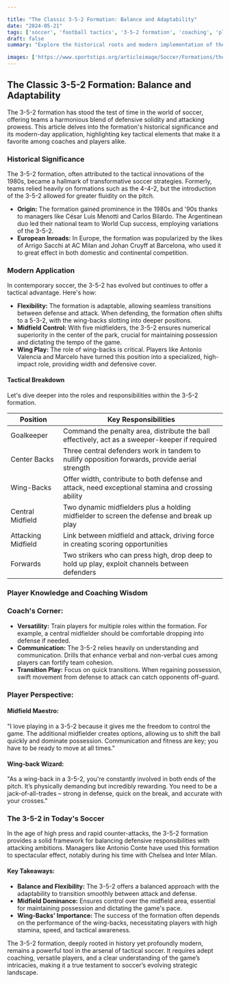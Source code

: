 ```yaml
---

title: "The Classic 3-5-2 Formation: Balance and Adaptability"
date: "2024-05-21"
tags: ['soccer', 'football tactics', '3-5-2 formation', 'coaching', 'players', 'defense', 'midfield', 'attack', 'strategy', 'history']
draft: false
summary: "Explore the historical roots and modern implementation of the 3-5-2 formation in soccer, emphasizing its tactical flexibility and strategic balance between defense and attack."

images: ['https://www.sportstips.org/articleimage/Soccer/Formations/the_classic_3_5_2_formation_balance_and_adaptability.webp']
---
```


## The Classic 3-5-2 Formation: Balance and Adaptability

The 3-5-2 formation has stood the test of time in the world of soccer, offering teams a harmonious blend of defensive solidity and attacking prowess. This article delves into the formation's historical significance and its modern-day application, highlighting key tactical elements that make it a favorite among coaches and players alike.

### Historical Significance

The 3-5-2 formation, often attributed to the tactical innovations of the 1980s, became a hallmark of transformative soccer strategies. Formerly, teams relied heavily on formations such as the 4-4-2, but the introduction of the 3-5-2 allowed for greater fluidity on the pitch.

- **Origin:** The formation gained prominence in the 1980s and '90s thanks to managers like César Luis Menotti and Carlos Bilardo. The Argentinean duo led their national team to World Cup success, employing variations of the 3-5-2. 
- **European Inroads:** In Europe, the formation was popularized by the likes of Arrigo Sacchi at AC Milan and Johan Cruyff at Barcelona, who used it to great effect in both domestic and continental competition.

### Modern Application

In contemporary soccer, the 3-5-2 has evolved but continues to offer a tactical advantage. Here's how:

- **Flexibility:** The formation is adaptable, allowing seamless transitions between defense and attack. When defending, the formation often shifts to a 5-3-2, with the wing-backs slotting into deeper positions.
- **Midfield Control:** With five midfielders, the 3-5-2 ensures numerical superiority in the center of the park, crucial for maintaining possession and dictating the tempo of the game.
- **Wing Play:** The role of wing-backs is critical. Players like Antonio Valencia and Marcelo have turned this position into a specialized, high-impact role, providing width and defensive cover.

#### Tactical Breakdown

Let's dive deeper into the roles and responsibilities within the 3-5-2 formation. 

| Position      | Key Responsibilities                                                                            |
|---------------|-------------------------------------------------------------------------------------------------|
| Goalkeeper    | Command the penalty area, distribute the ball effectively, act as a sweeper-keeper if required  |
| Center Backs  | Three central defenders work in tandem to nullify opposition forwards, provide aerial strength  |
| Wing-Backs    | Offer width, contribute to both defense and attack, need exceptional stamina and crossing ability|
| Central Midfield| Two dynamic midfielders plus a holding midfielder to screen the defense and break up play       |
| Attacking Midfield| Link between midfield and attack, driving force in creating scoring opportunities            |
| Forwards      | Two strikers who can press high, drop deep to hold up play, exploit channels between defenders  |

### Player Knowledge and Coaching Wisdom

### Coach's Corner:

- **Versatility:** Train players for multiple roles within the formation. For example, a central midfielder should be comfortable dropping into defense if needed.
- **Communication:** The 3-5-2 relies heavily on understanding and communication. Drills that enhance verbal and non-verbal cues among players can fortify team cohesion.
- **Transition Play:** Focus on quick transitions. When regaining possession, swift movement from defense to attack can catch opponents off-guard.

### Player Perspective:

#### Midfield Maestro:

"I love playing in a 3-5-2 because it gives me the freedom to control the game. The additional midfielder creates options, allowing us to shift the ball quickly and dominate possession. Communication and fitness are key; you have to be ready to move at all times." 

#### Wing-back Wizard:

"As a wing-back in a 3-5-2, you're constantly involved in both ends of the pitch. It’s physically demanding but incredibly rewarding. You need to be a jack-of-all-trades – strong in defense, quick on the break, and accurate with your crosses."

### The 3-5-2 in Today's Soccer

In the age of high press and rapid counter-attacks, the 3-5-2 formation provides a solid framework for balancing defensive responsibilities with attacking ambitions. Managers like Antonio Conte have used this formation to spectacular effect, notably during his time with Chelsea and Inter Milan.

#### Key Takeaways:

- **Balance and Flexibility:** The 3-5-2 offers a balanced approach with the adaptability to transition smoothly between attack and defense.
- **Midfield Dominance:** Ensures control over the midfield area, essential for maintaining possession and dictating the game's pace.
- **Wing-Backs' Importance:** The success of the formation often depends on the performance of the wing-backs, necessitating players with high stamina, speed, and tactical awareness.

The 3-5-2 formation, deeply rooted in history yet profoundly modern, remains a powerful tool in the arsenal of tactical soccer. It requires adept coaching, versatile players, and a clear understanding of the game’s intricacies, making it a true testament to soccer’s evolving strategic landscape.
```
